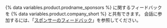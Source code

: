 {% data variables.product.prodname_sponsors %} に関するフィードバックを {% data variables.product.company_short %} と共有できます。 会話に参加するには、「[スポンサーのフィードバック](https://github.com/github/feedback/discussions/categories/sponsors-feedback)」を参照してください。
